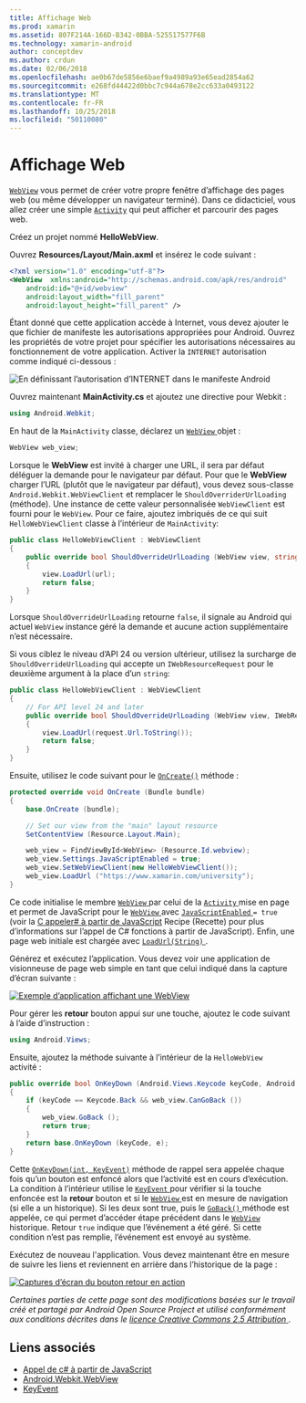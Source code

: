 ```yaml
---
title: Affichage Web
ms.prod: xamarin
ms.assetid: 807F214A-166D-B342-0BBA-525517577F6B
ms.technology: xamarin-android
author: conceptdev
ms.author: crdun
ms.date: 02/06/2018
ms.openlocfilehash: ae0b67de5856e6baef9a4989a93e65ead2854a62
ms.sourcegitcommit: e268fd44422d0bbc7c944a678e2cc633a0493122
ms.translationtype: MT
ms.contentlocale: fr-FR
ms.lasthandoff: 10/25/2018
ms.locfileid: "50110080"
---
```

# <a name="web-view"></a>Affichage Web

[`WebView`](https://developer.xamarin.com/api/type/Android.Webkit.WebView/) vous permet de créer votre propre fenêtre d’affichage des pages web (ou même développer un navigateur terminé). Dans ce didacticiel, vous allez créer une simple [`Activity`](https://developer.xamarin.com/api/type/Android.App.Activity/)
qui peut afficher et parcourir des pages web.

Créez un projet nommé **HelloWebView**.

Ouvrez **Resources/Layout/Main.axml** et insérez le code suivant :

```xml
<?xml version="1.0" encoding="utf-8"?>
<WebView  xmlns:android="http://schemas.android.com/apk/res/android"
    android:id="@+id/webview"
    android:layout_width="fill_parent"
    android:layout_height="fill_parent" />
```

Étant donné que cette application accède à Internet, vous devez ajouter le que fichier de manifeste les autorisations appropriées pour Android. Ouvrez les propriétés de votre projet pour spécifier les autorisations nécessaires au fonctionnement de votre application. Activer la `INTERNET` autorisation comme indiqué ci-dessous :

![En définissant l’autorisation d’INTERNET dans le manifeste Android](web-view-images/01-set-internet-permissions.png)

Ouvrez maintenant **MainActivity.cs** et ajoutez une directive pour Webkit :

```csharp
using Android.Webkit;
```

En haut de la `MainActivity` classe, déclarez un [ `WebView` ](https://developer.xamarin.com/api/type/Android.Webkit.WebView/) objet :

```csharp
WebView web_view;
```

Lorsque le **WebView** est invité à charger une URL, il sera par défaut déléguer la demande pour le navigateur par défaut. Pour que le **WebView** charger l’URL (plutôt que le navigateur par défaut), vous devez sous-classe `Android.Webkit.WebViewClient` et remplacer le `ShouldOverriderUrlLoading` (méthode). Une instance de cette valeur personnalisée `WebViewClient` est fourni pour le `WebView`. Pour ce faire, ajoutez imbriqués de ce qui suit `HelloWebViewClient` classe à l’intérieur de `MainActivity`:

```csharp
public class HelloWebViewClient : WebViewClient
{
    public override bool ShouldOverrideUrlLoading (WebView view, string url)
    {
        view.LoadUrl(url);
        return false;
    }
}
```

Lorsque `ShouldOverrideUrlLoading` retourne `false`, il signale au Android qui actuel `WebView` instance géré la demande et aucune action supplémentaire n’est nécessaire. 

Si vous ciblez le niveau d’API 24 ou version ultérieur, utilisez la surcharge de `ShouldOverrideUrlLoading` qui accepte un `IWebResourceRequest` pour le deuxième argument à la place d’un `string`:

```csharp
public class HelloWebViewClient : WebViewClient
{
    // For API level 24 and later
    public override bool ShouldOverrideUrlLoading (WebView view, IWebResourceRequest request)
    {
        view.LoadUrl(request.Url.ToString());
        return false;
    }
}
```

Ensuite, utilisez le code suivant pour le [`OnCreate()`](https://developer.xamarin.com/api/member/Android.App.Activity.OnCreate/(Android.OS.Bundle))
méthode :

```csharp
protected override void OnCreate (Bundle bundle)
{
    base.OnCreate (bundle);

    // Set our view from the "main" layout resource
    SetContentView (Resource.Layout.Main);

    web_view = FindViewById<WebView> (Resource.Id.webview);
    web_view.Settings.JavaScriptEnabled = true;
    web_view.SetWebViewClient(new HelloWebViewClient());
    web_view.LoadUrl ("https://www.xamarin.com/university");
}
```

Ce code initialise le membre [ `WebView` ](https://developer.xamarin.com/api/type/Android.Webkit.WebView/) par celui de la [ `Activity` ](https://developer.xamarin.com/api/type/Android.App.Activity/) mise en page et permet de JavaScript pour le [ `WebView` ](https://developer.xamarin.com/api/type/Android.Webkit.WebView/) avec [ `JavaScriptEnabled` ](https://developer.xamarin.com/api/property/Android.Webkit.WebSettings.JavaScriptEnabled/) 
 `= true` (voir la [C appeler\# à partir de JavaScript](https://github.com/xamarin/recipes/tree/master/Recipes/android/controls/webview/call_csharp_from_javascript) Recipe (Recette) pour plus d’informations sur l’appel de C\# fonctions à partir de JavaScript). Enfin, une page web initiale est chargée avec [ `LoadUrl(String)` ](https://developer.xamarin.com/api/type/Android.Webkit.WebView/%2fM%2fLoadUrl).

Générez et exécutez l’application. Vous devez voir une application de visionneuse de page web simple en tant que celui indiqué dans la capture d’écran suivante :

[![Exemple d’application affichant une WebView](web-view-images/02-simple-webview-app-sml.png)](web-view-images/02-simple-webview-app.png#lightbox)

Pour gérer les **retour** bouton appui sur une touche, ajoutez le code suivant à l’aide d’instruction :

```csharp
using Android.Views;
```

Ensuite, ajoutez la méthode suivante à l’intérieur de la `HelloWebView` activité :

```csharp
public override bool OnKeyDown (Android.Views.Keycode keyCode, Android.Views.KeyEvent e)
{
    if (keyCode == Keycode.Back && web_view.CanGoBack ())
    {
        web_view.GoBack ();
        return true;
    }
    return base.OnKeyDown (keyCode, e);
}
```

Cette [`OnKeyDown(int, KeyEvent)`](https://developer.xamarin.com/api/member/Android.App.Activity.OnKeyDown/(Android.Views.Keycode%2cAndroid.Views.KeyEvent))
méthode de rappel sera appelée chaque fois qu’un bouton est enfoncé alors que l’activité est en cours d’exécution. La condition à l’intérieur utilise le [ `KeyEvent` ](https://developer.xamarin.com/api/type/Android.Views.KeyEvent/) pour vérifier si la touche enfoncée est la **retour** bouton et si le [ `WebView` ](https://developer.xamarin.com/api/type/Android.Webkit.WebView/) est en mesure de navigation (si elle a un historique). Si les deux sont true, puis le [ `GoBack()` ](https://developer.xamarin.com/api/member/Android.Webkit.WebView.GoBack/) méthode est appelée, ce qui permet d’accéder étape précédent dans le [ `WebView` ](https://developer.xamarin.com/api/type/Android.Webkit.WebView/) historique. Retour `true` indique que l’événement a été géré. Si cette condition n’est pas remplie, l’événement est envoyé au système.

Exécutez de nouveau l'application. Vous devez maintenant être en mesure de suivre les liens et reviennent en arrière dans l’historique de la page :

[![Captures d’écran du bouton retour en action](web-view-images/03-back-button-sml.png)](web-view-images/03-back-button.png#lightbox)


*Certaines parties de cette page sont des modifications basées sur le travail créé et partagé par Android Open Source Project et utilisé conformément aux conditions décrites dans le*
[*licence Creative Commons 2.5 Attribution* ](http://creativecommons.org/licenses/by/2.5/).


## <a name="related-links"></a>Liens associés

- [Appel de c# à partir de JavaScript](https://github.com/xamarin/recipes/tree/master/Recipes/android/controls/webview/call_csharp_from_javascript)
- [Android.Webkit.WebView](https://developer.xamarin.com/api/type/Android.Webkit.WebView)
- [KeyEvent](https://developer.xamarin.com/api/type/Android.Webkit.WebView/Client)
